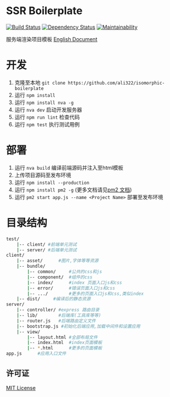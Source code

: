 # SSR Boilerplate

[![Build Status](https://travis-ci.org/ali322/ssr-boilerplate.svg?branch=vue)](https://travis-ci.org/ali322/ssr-boilerplate)
[![Dependency Status](https://gemnasium.com/badges/github.com/ali322/ssr-boilerplate.svg)](https://gemnasium.com/github.com/ali322/ssr-boilerplate)
[![Maintainability](https://api.codeclimate.com/v1/badges/ba09b7efe52888308abc/maintainability)](https://codeclimate.com/github/ali322/ssr-boilerplate/maintainability)

服务端渲染项目模板 [English Document](./README.md)

开发
===
1. 克隆至本地 `git clone https://github.com/ali322/isomorphic-boilerplate`
2. 运行 `npm install`
3. 运行 `npm install nva -g`
5. 运行 `nva dev` 启动开发服务器
6. 运行 `npm run lint` 检查代码
7. 运行 `npm test` 执行测试用例

部署
===
1. 运行 `nva build` 编译前端源码并注入至html模板
2. 上传项目源码至发布环境
1. 运行 `npm install --production`
2. 运行 `npm install pm2 -g` (更多文档请见[pm2 文档](https://github.com/Unitech/PM2))
3. 运行 `pm2 start app.js --name <Project Name>` 部署至发布环境

目录结构
===

```sh
test/
    |-- client/ #前端单元测试
    |-- server/ #后端单元测试
client/
    |-- asset/      #图片,字体等等资源
    |-- bundle/
        |-- common/     #公共的css和js
        |-- component/  #组件的css
        |-- index/      #index 页面入口js和css
        |-- error/      #错误页面入口js和css
        |-- .../        #更多的页面入口js和css,类似index
    |-- dist/     #编译后的静态资源
server/
    |-- controller/ #express 路由目录
    |-- lib/        #后端库(工具库等等)
    |-- router.js   #后端路由定义文件
    |-- bootstrap.js #初始化后端应用,加载中间件和设置应用
    |-- view/
        |-- layout.html #全部布局文件
        |-- index.html  #index页面模板
        |-- *.html      #更多的页面模板
app.js      #应用入口文件
```

## 许可证

[MIT License](http://en.wikipedia.org/wiki/MIT_License)
